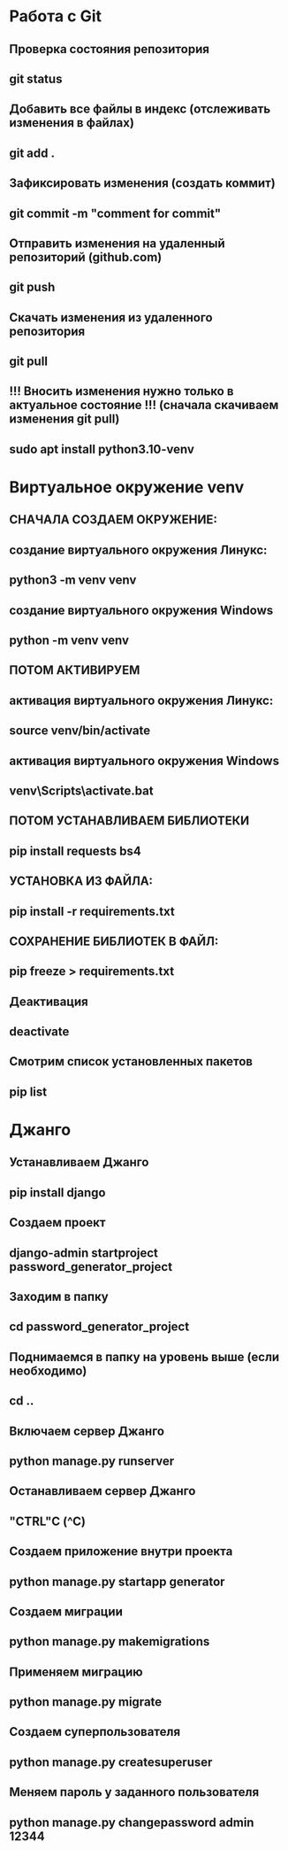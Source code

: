 # Работа с Git
## Проверка состояния репозитория
## git status
## Добавить все файлы в индекс (отслеживать изменения в файлах)
## git add .
## Зафиксировать изменения (создать коммит)
## git commit -m "comment for commit"
## Отправить изменения на удаленный репозиторий (github.com)
## git push
## Скачать изменения из удаленного репозитория
## git pull
## !!! Вносить изменения нужно только в актуальное состояние !!! (сначала скачиваем изменения git pull)
## sudo apt install python3.10-venv

# Виртуальное окружение venv 
## СНАЧАЛА СОЗДАЕМ ОКРУЖЕНИЕ:
## создание виртуального окружения Линукс:
## python3 -m venv venv
## создание виртуального окружения Windows
## python -m venv venv
## ПОТОМ АКТИВИРУЕМ
## активация виртуального окружения Линукс:
## source venv/bin/activate
## активация виртуального окружения Windows
## venv\Scripts\activate.bat
## ПОТОМ УСТАНАВЛИВАЕМ БИБЛИОТЕКИ
## pip install requests bs4
## УСТАНОВКА ИЗ ФАЙЛА:
## pip install -r requirements.txt
## СОХРАНЕНИЕ БИБЛИОТЕК В ФАЙЛ:
## pip freeze > requirements.txt
## Деактивация
## deactivate
## Смотрим список установленных пакетов
## pip list

# Джанго
## Устанавливаем Джанго
## pip install django
## Создаем проект
## django-admin startproject password_generator_project
## Заходим в папку
## cd password_generator_project
## Поднимаемся в папку на уровень выше (если необходимо)
## cd ..
## Включаем сервер Джанго
## python manage.py runserver
## Останавливаем сервер Джанго
## "CTRL"C (^C)
## Создаем приложение внутри проекта
## python manage.py startapp generator
## Создаем миграции
## python manage.py makemigrations
## Применяем миграцию
## python manage.py migrate
## Создаем суперпользователя
## python manage.py createsuperuser
## Меняем пароль у заданного пользователя
## python manage.py changepassword admin 12344